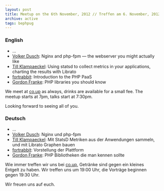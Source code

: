 ```yaml
---
layout: post
title: Meetup on the 6th November, 2012 // Treffen am 6. November, 2012
archive: active
tags: bephpug
---
```


### English

 * ...
 * [Volker Dusch](http://twitter.com/__edorian): Nginx and php-fpm &mdash; the webserver you might actually like
 * [Till Klampaeckel](http://twitter.com/klimpong): Using statsd to collect metrics in your applications, charting the results with Librato
 * [fortrabbit](http://fortrabbit.com/): Introduction to the PHP PaaS
 * [Gordon Franke](http://nevalon.de): PHP libraries you should know

We meet at [co.up](http://www.bephpug.de/location.html) as always, drinks are
available for a small fee. The meetup starts at 7pm, talks start at 7:30pm.

Looking forward to seeing all of you.

### Deutsch

 * ...
 * [Volker Dusch](http://twitter.com/__edorian): Nginx und php-fpm
 * [Till Klampaeckel](http://twitter.com/klimpong): Mit StatsD Metriken aus der Anwendungen sammeln, und mit Librato Graphen bauen
 * [fortrabbit](http://fortrabbit.com/): Vorstellung der Plattform
 * [Gordon Franke](http://nevalon.de): PHP Bibliotheken die man kennen sollte

Wie immer treffen wir uns bei [co.up](http://www.bephpug.de/location.html),
Getränke sind gegen ein kleines Entgelt zu haben.
Wir treffen uns um 19:00 Uhr, die Vorträge beginnen gegen 19:30 Uhr.

Wir freuen uns auf euch.
